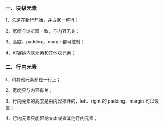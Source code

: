 
### 一、块级元素

1、总是在新行开始，并占据一整行；

2、宽度与浏览器一致，与内容无关；

3、高度、padding、margin都可控制；

4、可容纳内联元素和其他块元素；


### 二、行内元素

1、和其他元素都在一行上；

2、宽度只与内容有关；

3、行内元素的高度是由内容撑开的，left、right 的 padding、margin 可以设置；

4、行内元素只能容纳文本或者其他行内元素；
